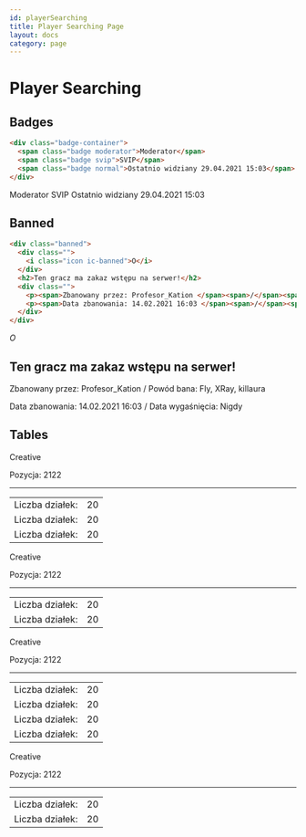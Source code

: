 ```yaml
---
id: playerSearching
title: Player Searching Page
layout: docs
category: page
---
```


# Player Searching

## Badges

```html
<div class="badge-container">
  <span class="badge moderator">Moderator</span>
  <span class="badge svip">SVIP</span>
  <span class="badge normal">Ostatnio widziany 29.04.2021 15:03</span>
</div>
```

<div class="badge-container">
  <span class="badge moderator">Moderator</span>
  <span class="badge svip">SVIP</span>
  <span class="badge normal">Ostatnio widziany 29.04.2021 15:03</span>
</div>

## Banned

```html
<div class="banned">
  <div class="">
    <i class="icon ic-banned">O</i>
  </div>
  <h2>Ten gracz ma zakaz wstępu na serwer!</h2>
  <div class="">
    <p><span>Zbanowany przez: Profesor_Kation </span><span>/</span><span> Powód bana: Fly, XRay, killaura</span></p>
    <p><span>Data zbanowania: 14.02.2021 16:03 </span><span>/</span><span> Data wygaśnięcia: Nigdy</span></p>
  </div>
</div>
```
<div class="banned">
  <div class="">
    <i class="icon ic-banned">O</i>
  </div>
  <h2>Ten gracz ma zakaz wstępu na serwer!</h2>
  <div class="">
    <p><span>Zbanowany przez: Profesor_Kation </span><span>/</span><span> Powód bana: Fly, XRay, killaura</span></p>
    <p><span>Data zbanowania: 14.02.2021 16:03 </span><span>/</span><span> Data wygaśnięcia: Nigdy</span></p>
  </div>
</div>

## Tables

<div class="table-container">
  <div class="max-300">
    <div>
      <p>Creative</p>
      <p>Pozycja: <span>2122</span></p>
    </div>
    <hr class="line"></hr>
    <table>
      <tbody>
        <tr>
          <td>Liczba działek:</td>
          <td>20</td>
        </tr>
        <tr>
          <td>Liczba działek:</td>
          <td>20</td>
        </tr>
        <tr>
          <td>Liczba działek:</td>
          <td>20</td>
        </tr>
      </tbody>
    </table>
  </div>
  <div class="max-300">
    <div>
      <p>Creative</p>
      <p>Pozycja: <span>2122</span></p>
    </div>
    <hr class="line"></hr>
    <table>
      <tbody>
        <tr>
          <td>Liczba działek:</td>
          <td>20</td>
        </tr>
        <tr>
          <td>Liczba działek:</td>
          <td>20</td>
        </tr>
      </tbody>
    </table>
  </div>
  <div class="max-300">
    <div>
      <p>Creative</p>
      <p>Pozycja: <span>2122</span></p>
    </div>
    <hr class="line"></hr>
    <table>
      <tbody>
        <tr>
          <td>Liczba działek:</td>
          <td>20</td>
        </tr>
        <tr>
          <td>Liczba działek:</td>
          <td>20</td>
        </tr>
        <tr>
          <td>Liczba działek:</td>
          <td>20</td>
        </tr>
        <tr>
          <td>Liczba działek:</td>
          <td>20</td>
        </tr>
      </tbody>
    </table>
  </div>
  <div class="max-300">
    <div>
      <p>Creative</p>
      <p>Pozycja: <span>2122</span></p>
    </div>
    <hr class="line"></hr>
    <table>
      <tbody>
        <tr>
          <td>Liczba działek:</td>
          <td>20</td>
        </tr>
        <tr>
          <td>Liczba działek:</td>
          <td>20</td>
        </tr>
      </tbody>
    </table>
  </div>
</div>